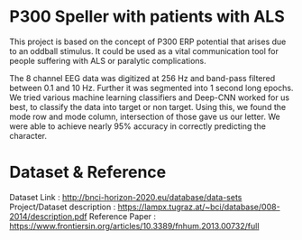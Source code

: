 # P300 Speller with patients with ALS

This project is based on the concept of P300 ERP potential that arises due to an oddball stimulus. It could be used as a vital communication tool for people suffering with ALS or paralytic complications.

The 8 channel EEG data was digitized at 256 Hz and band-pass filtered between 0.1 and 10 Hz. Further it was segmented into 1 second long epochs.
We tried various machine learning classifiers and Deep-CNN worked for us best, to classify the data into target or non target. Using this, we found the mode row and mode column, intersection of those gave us our letter. We were able to achieve nearly 95% accuracy in correctly predicting the character.

# Dataset & Reference

Dataset Link : http://bnci-horizon-2020.eu/database/data-sets
Project/Dataset description : https://lampx.tugraz.at/~bci/database/008-2014/description.pdf
Reference Paper : https://www.frontiersin.org/articles/10.3389/fnhum.2013.00732/full
